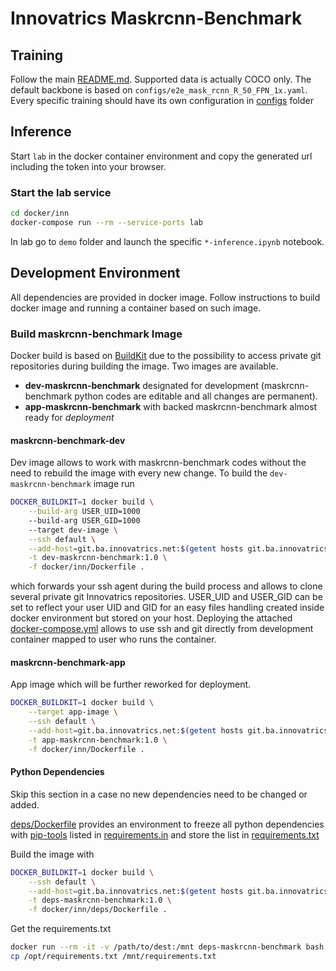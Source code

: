 # Innovatrics Maskrcnn-Benchmark

## Training

Follow the main [README.md](../../README.md).
Supported data is actually COCO only.
The default backbone is based on `configs/e2e_mask_rcnn_R_50_FPN_1x.yaml`.
Every specific training should have its own configuration in [configs](../../configs) folder

## Inference

Start `lab` in the docker container environment and copy the generated url including the token into your browser.

### Start the lab service

~~~bash
cd docker/inn
docker-compose run --rm --service-ports lab
~~~

In lab go to `demo` folder and launch the specific `*-inference.ipynb` notebook.

## Development Environment

All dependencies are provided in docker image.
Follow instructions to build docker image and running a container based on such image.

### Build maskrcnn-benchmark Image

Docker build is based on [BuildKit](https://docs.docker.com/develop/develop-images/build_enhancements/) due to the possibility to access private git repositories during building the image.
Two images are available.

- **dev-maskrcnn-benchmark** designated for development (maskrcnn-benchmark python codes are editable and all changes are permanent).
- **app-maskrcnn-benchmark** with backed maskrcnn-benchmark almost ready for *deployment*

#### maskrcnn-benchmark-dev

Dev image allows to work with maskrcnn-benchmark codes without the need to rebuild the image with every new change.
To build the `dev-maskrcnn-benchmark` image run

~~~bash
DOCKER_BUILDKIT=1 docker build \
    --build-arg USER_UID=1000
    --build-arg USER_GID=1000
    --target dev-image \
    --ssh default \
    --add-host=git.ba.innovatrics.net:$(getent hosts git.ba.innovatrics.net | cut -d' ' -f1) \
    -t dev-maskrcnn-benchmark:1.0 \
    -f docker/inn/Dockerfile .
~~~

which forwards your ssh agent during the build process and allows to clone several private git Innovatrics repositories.
USER_UID and USER_GID can be set to reflect your user UID and GID for an easy files handling created inside docker environment but stored on your host.
Deploying the attached [docker-compose.yml](docker-compose.yml) allows to use ssh and git directly from development container mapped to user who runs the container.

#### maskrcnn-benchmark-app

App image which will be further reworked for deployment.

~~~bash
DOCKER_BUILDKIT=1 docker build \
    --target app-image \
    --ssh default \
    --add-host=git.ba.innovatrics.net:$(getent hosts git.ba.innovatrics.net | cut -d' ' -f1) \
    -t app-maskrcnn-benchmark:1.0 \
    -f docker/inn/Dockerfile .
~~~

#### Python Dependencies

Skip this section in a case no new dependencies need to be changed or added.

[deps/Dockerfile](deps/Dockerfile) provides an environment to freeze all python dependencies with [pip-tools](https://pypi.org/project/pip-tools/) listed in [requirements.in](requirements.in) and store the list in [requirements.txt](requirements.txt)


Build the image with

~~~bash
DOCKER_BUILDKIT=1 docker build \
    --ssh default \
    --add-host=git.ba.innovatrics.net:$(getent hosts git.ba.innovatrics.net | cut -d' ' -f1) \
    -t deps-maskrcnn-benchmark:1.0 \
    -f docker/inn/deps/Dockerfile .
~~~

Get the requirements.txt

~~~bash
docker run --rm -it -v /path/to/dest:/mnt deps-maskrcnn-benchmark bash
cp /opt/requirements.txt /mnt/requirements.txt
~~~
